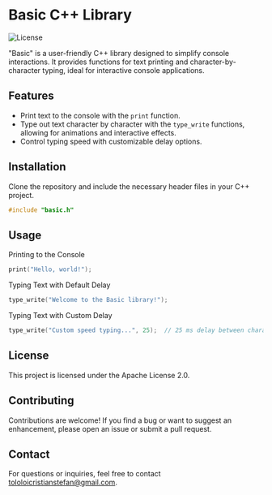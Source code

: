 # Basic C++ Library

![License](https://img.shields.io/badge/license-Apache%202.0-blue.svg)

"Basic" is a user-friendly C++ library designed to simplify console interactions. It provides functions for text printing and character-by-character typing, ideal for interactive console applications.

## Features

- Print text to the console with the `print` function.
- Type out text character by character with the `type_write` functions, allowing for animations and interactive effects.
- Control typing speed with customizable delay options.

## Installation

Clone the repository and include the necessary header files in your C++ project.

```cpp
#include "basic.h"
```

## Usage

Printing to the Console
```cpp
print("Hello, world!");
```

Typing Text with Default Delay
```cpp
type_write("Welcome to the Basic library!");
```

Typing Text with Custom Delay
```cpp
type_write("Custom speed typing...", 25);  // 25 ms delay between characters
```

## License
This project is licensed under the Apache License 2.0.

## Contributing
Contributions are welcome! If you find a bug or want to suggest an enhancement, please open an issue or submit a pull request.

## Contact
For questions or inquiries, feel free to contact tololoicristianstefan@gmail.com.
